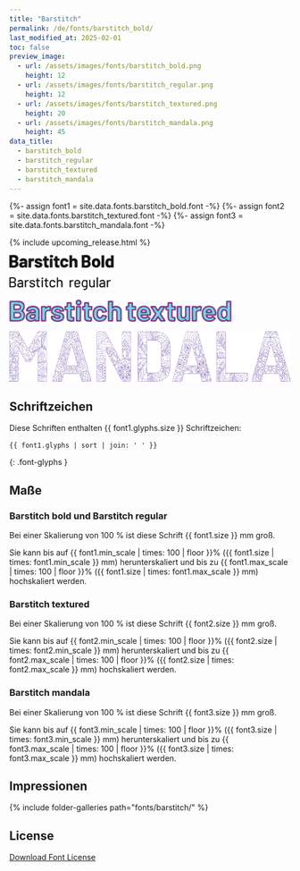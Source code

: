 ```yaml
---
title: "Barstitch"
permalink: /de/fonts/barstitch_bold/
last_modified_at: 2025-02-01
toc: false
preview_image:
  - url: /assets/images/fonts/barstitch_bold.png
    height: 12
  - url: /assets/images/fonts/barstitch_regular.png
    height: 12
  - url: /assets/images/fonts/barstitch_textured.png
    height: 20
  - url: /assets/images/fonts/barstitch_mandala.png
    height: 45
data_title:
  - barstitch_bold
  - barstitch_regular
  - barstitch_textured
  - barstitch_mandala
---
```

{%- assign font1 = site.data.fonts.barstitch_bold.font -%}
{%- assign font2 = site.data.fonts.barstitch_textured.font -%}
{%- assign font3 = site.data.fonts.barstitch_mandala.font -%}

{% include upcoming_release.html %}

<img 
     src="/assets/images/fonts/barstitch_bold.png"
     alt="Barstitch Bold" height="23">
     
<img 
     src="/assets/images/fonts/barstitch_regular.png"
     alt="Barstitch Bold" height="23">

<img 
     src="/assets/images/fonts/barstitch_textured.png"
     alt="Barstitch textured" height="40">

<img 
     src="/assets/images/fonts/barstitch_mandala.png"
     alt="Barstitch textured" height="90">

## Schriftzeichen

Diese Schriften enthalten {{ font1.glyphs.size }} Schriftzeichen:

```
{{ font1.glyphs | sort | join: ' ' }}
```
{: .font-glyphs }

## Maße
### Barstitch bold und Barstitch regular

Bei einer Skalierung von 100 % ist diese Schrift {{ font1.size }} mm groß.

Sie kann bis auf {{ font1.min_scale | times: 100 | floor }}% ({{ font1.size | times: font1.min_scale }} mm) herunterskaliert und bis zu {{ font1.max_scale | times: 100 | floor }}% ({{ font1.size | times: font1.max_scale }} mm) hochskaliert  werden.

### Barstitch textured

Bei einer Skalierung von 100 % ist diese Schrift {{ font2.size }} mm groß.

Sie kann bis auf {{ font2.min_scale | times: 100 | floor }}% ({{ font2.size | times: font2.min_scale }} mm) herunterskaliert und bis zu {{ font2.max_scale | times: 100 | floor }}% ({{ font2.size | times: font2.max_scale }} mm) hochskaliert  werden.


### Barstitch mandala

Bei einer Skalierung von 100 % ist diese Schrift {{ font3.size }} mm groß.

Sie kann bis auf {{ font3.min_scale | times: 100 | floor }}% ({{ font3.size | times: font3.min_scale }} mm) herunterskaliert und bis zu {{ font3.max_scale | times: 100 | floor }}% ({{ font3.size | times: font3.max_scale }} mm) hochskaliert  werden.


## Impressionen
{% include folder-galleries path="fonts/barstitch/" %}

## License

[Download Font License](https://github.com/inkstitch/inkstitch/tree/main/fonts/barstitch_bold/LICENSE)

